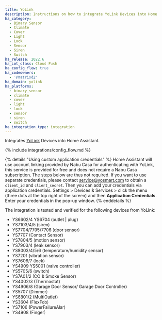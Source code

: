 ```yaml
---
title: YoLink
description: Instructions on how to integrate YoLink Devices into Home Assistant.
ha_category:
  - Binary Sensor
  - Climate
  - Cover
  - Light
  - Lock
  - Sensor
  - Siren
  - Switch
ha_release: 2022.6
ha_iot_class: Cloud Push
ha_config_flow: true
ha_codeowners:
  - '@matrixd2'
ha_domain: yolink
ha_platforms:
  - binary_sensor
  - climate
  - cover
  - light
  - lock
  - sensor
  - siren
  - switch
ha_integration_type: integration
---
```


Integrates [YoLink](https://www.yosmart.com/) Devices into Home Assistant.

{% include integrations/config_flow.md %}

{% details "Using custom application credentials" %}
Home Assistant will use account linking provided by Nabu Casa for authenticating with YoLink, this service is provided for free and does not require a Nabu Casa subscription. The steps below are thus not required.
If you want to use separate credentials, please contact <service@yosmart.com> to obtain a `client_id` and `client_secret`. Then you can add your credentials via application credentials. Settings > Devices & Services > click the menu (three dots at the top right of the screen) and then **Application Credentials**. Enter your credentials in the pop-up window.
{% enddetails %}

The integration is tested and verified for the following devices from YoLink:

- YS6602/4 YS6704 (outlet | plug)
- YS7103/4/5 (siren)
- YS7704/7705/7706 (door sensor)
- YS7707 (Contact Sensor)
- YS7804/5 (motion sensor)
- YS7903/4 (leak sensor)
- YS8003/4/5/6 (temperature/humidity sensor)
- YS7201 (vibration sensor)
- YS7606/7 (lock)
- YS4909 YS5001 (valve controller)
- YS5705/6 (switch)
- YS7A01/2 (CO & Smoke Sensor)
- YS4002/3 (Thermostat)
- YS4906/8 (Garage Door Sensor/ Garage Door Controller)
- YS5707 (Dimmer)
- YS6801/2 (MultiOutlet)
- YS3604 (FlexFob)
- YS7106 (PowerFailureAlar)
- YS4908 (Finger)
